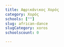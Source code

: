```yaml
---
title: Αφρικάνικος Χορός
category: Χορός
schools: [""]
slug: african-dance
slugCategory: xoros
schoolscount: 0

---
```




